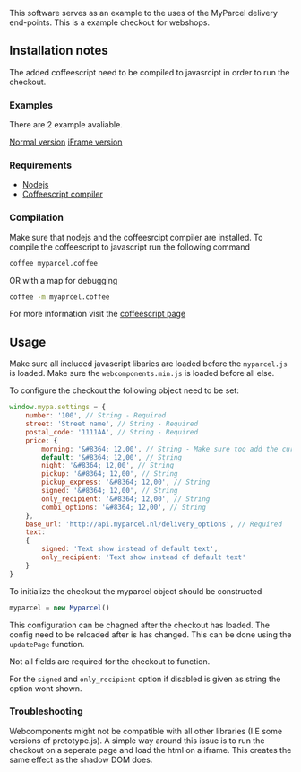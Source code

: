 This software serves as an example to the uses of the MyParcel delivery end-points. This is a example checkout for webshops.

## Installation notes

The added coffeescript need to be compiled to javasrcipt in order to run the checkout.

### Examples

There are 2 example avaliable.

[Normal version](https://myparcelnl.github.io/checkout/)
[iFrame version](https://myparcelnl.github.io/checkout/iframe-example.html)

### Requirements

- [Nodejs](https://nodejs.org/en/)
- [Coffeescript compiler](https://www.npmjs.com/package/coffee-script)

### Compilation

Make sure that nodejs and the coffeesrcipt compiler are installed. To compile the coffeescript to javascript run the following command

```bash
coffee myparcel.coffee
```

OR with a map for debugging

```bash
coffee -m myaprcel.coffee
```

For more information visit the [coffeescript page](http://coffeescript.org/)

## Usage

Make sure all included javascript libaries are loaded before the `myparcel.js` is loaded. Make sure the `webcomponents.min.js` is loaded before all else.

To configure the checkout the following object need to be set:

```javascript
window.mypa.settings = {
	number: '100', // String - Required
	street: 'Street name', // String - Required
	postal_code: '1111AA', // String - Required
	price: {
		morning: '&#8364; 12,00', // String - Make sure too add the currency in proper format
		default: '&#8364; 12,00', // String
		night: '&#8364; 12,00', // String
		pickup: '&#8364; 12,00', // String
		pickup_express: '&#8364; 12,00', // String
		signed: '&#8364; 12,00', // String
		only_recipient: '&#8364; 12,00', // String
		combi_options: '&#8364; 12,00', // String
	}, 
	base_url: 'http://api.myparcel.nl/delivery_options', // Required
	text:
	{
		signed: 'Text show instead of default text', 
		only_recipient: 'Text show instead of default text'
	}
}
```

To initialize the checkout the myparcel object should be constructed

```js
myparcel = new Myparcel()
```

This configuration can be chagned after the checkout has loaded. The config need to be reloaded after is has changed. This can be done using the `updatePage` function.

Not all fields are required for the checkout to function.

For the `signed` and `only_recipient` option if disabled is given as string the option wont shown.

### Troubleshooting

Webcomponents might not be compatible with all other libraries (I.E some versions of prototype.js). A simple way around this issue is to run the checkout on a seperate page and load the html on a iframe. This creates the same effect as the shadow DOM does.
